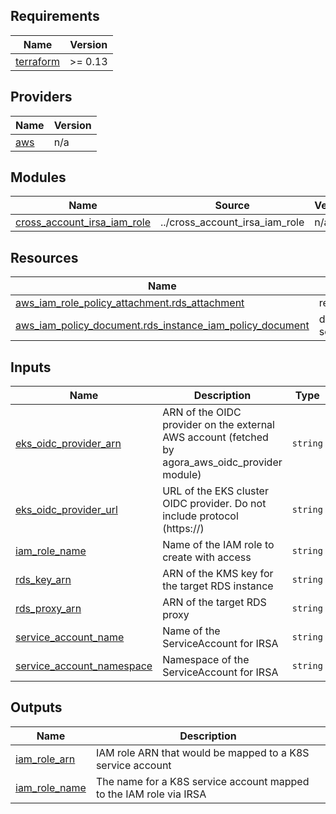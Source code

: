## Requirements

| Name | Version |
|------|---------|
| <a name="requirement_terraform"></a> [terraform](#requirement\_terraform) | >= 0.13 |

## Providers

| Name | Version |
|------|---------|
| <a name="provider_aws"></a> [aws](#provider\_aws) | n/a |

## Modules

| Name | Source | Version |
|------|--------|---------|
| <a name="module_cross_account_irsa_iam_role"></a> [cross\_account\_irsa\_iam\_role](#module\_cross\_account\_irsa\_iam\_role) | ../cross_account_irsa_iam_role | n/a |

## Resources

| Name | Type |
|------|------|
| [aws_iam_role_policy_attachment.rds_attachment](https://registry.terraform.io/providers/hashicorp/aws/latest/docs/resources/iam_role_policy_attachment) | resource |
| [aws_iam_policy_document.rds_instance_iam_policy_document](https://registry.terraform.io/providers/hashicorp/aws/latest/docs/data-sources/iam_policy_document) | data source |

## Inputs

| Name | Description | Type | Default | Required |
|------|-------------|------|---------|:--------:|
| <a name="input_eks_oidc_provider_arn"></a> [eks\_oidc\_provider\_arn](#input\_eks\_oidc\_provider\_arn) | ARN of the OIDC provider on the external AWS account (fetched by agora\_aws\_oidc\_provider module) | `string` | n/a | yes |
| <a name="input_eks_oidc_provider_url"></a> [eks\_oidc\_provider\_url](#input\_eks\_oidc\_provider\_url) | URL of the EKS cluster OIDC provider. Do not include protocol (https://) | `string` | n/a | yes |
| <a name="input_iam_role_name"></a> [iam\_role\_name](#input\_iam\_role\_name) | Name of the IAM role to create with access | `string` | n/a | yes |
| <a name="input_rds_key_arn"></a> [rds\_key\_arn](#input\_rds\_key\_arn) | ARN of the KMS key for the target RDS instance | `string` | n/a | yes |
| <a name="input_rds_proxy_arn"></a> [rds\_proxy\_arn](#input\_rds\_proxy\_arn) | ARN of the target RDS proxy | `string` | n/a | yes |
| <a name="input_service_account_name"></a> [service\_account\_name](#input\_service\_account\_name) | Name of the ServiceAccount for IRSA | `string` | n/a | yes |
| <a name="input_service_account_namespace"></a> [service\_account\_namespace](#input\_service\_account\_namespace) | Namespace of the ServiceAccount for IRSA | `string` | n/a | yes |

## Outputs

| Name | Description |
|------|-------------|
| <a name="output_iam_role_arn"></a> [iam\_role\_arn](#output\_iam\_role\_arn) | IAM role ARN that would be mapped to a K8S service account |
| <a name="output_iam_role_name"></a> [iam\_role\_name](#output\_iam\_role\_name) | The name for a K8S service account mapped to the IAM role via IRSA |
